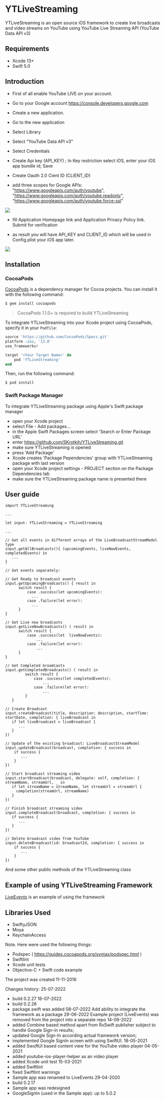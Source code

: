 # YTLiveStreaming

YTLiveStreaming is an open source iOS framework to create live broadcasts and video streams on YouTube using YouTube Live Streaming API
(YouTube Data API v3)

## Requirements

- Xcode 13+
- Swift 5.0

## Introduction

- First of all enable YouTube LIVE on your account.
- Go to your Google account https://console.developers.google.com
- Create a new application.
- Go to the new application
- Select Library
- Select "YouTube Data API v3"
- Select Credentials
- Create Api key (API_KEY) ; In Key restriction select iOS, enter your iOS app bundle id; Save
- Create Oauth 2.0 Cient ID (CLIENT_ID)

- add three scopes for Google APIs: "https://www.googleapis.com/auth/youtube", "https://www.googleapis.com/auth/youtube.readonly",  "https://www.googleapis.com/auth/youtube.force-ssl"

![](Assets/80702066-23271b80-8ae9-11ea-99e8-314ee1ae1c27.png)

- fill Application Homepage link and Application Privacy Policy link. Submit for verification

- as result you will have API_KEY and CLIENT_ID which will be used in Config.plist your iOS app later.

![](Assets/173214138-adc9ca4b-33d6-4781-9f9b-d6ba6038527d.png)

## Installation

### CocoaPods

[CocoaPods](http://cocoapods.org) is a dependency manager for Cocoa projects. You can install it with the following command:

```bash
$ gem install cocoapods
```

> CocoaPods 1.1.0+ is required to build YTLiveStreaming

To integrate YTLiveStreaming into your Xcode project using CocoaPods, specify it in your `Podfile`:

```ruby
source 'https://github.com/CocoaPods/Specs.git'
platform :ios, '13.0'
use_frameworks!

target '<Your Target Name>' do
    pod 'YTLiveStreaming'
end
```

Then, run the following command:

```bash
$ pod install
```

### Swift Package Manager

To integrate YTLiveStreaming package using Apple's Swift package manager
- open your Xcode project
- select File - Add packages...
- in the Apple Swift Packages screen select 'Search or Enter Package URL'
- enter https://github.com/SKrotkih/YTLiveStreaming.git
- make sure YTLiveStreaming is opened
- press 'Add Package' 
- Xcode creates 'Package Pependencies' group with YTLiveStreaming package with last version 
- open your Xcode project settings - PROJECT section on the Package Dependencies tab
- make sure the YTLiveStreaming package name is presented there 

## User guide

	import YTLiveStreaming

	...

	let input: YTLiveStreaming = YTLiveStreaming

	...

	// Get all events in different arrays of the LiveBroadcastStreamModel type
	input.getAllBroadcasts(){ (upcomingEvents, liveNowEvents, completedEvents) in
	   ...
	}

	// Get events separately:

	// Get Ready to broadcast events
	input.getUpcomingBroadcasts() { result in
          switch result {
              case .success(let upcomingEvents):
                ...
              case .failure(let error):
                ...
          }    
	} 

	// Get Live now broadcasts
	input.getLiveNowBroadcasts() ( result in
          switch result {
              case .success(let  liveNowEvents):
                  ...
              case .failure(let error):
                  ...
          }
	} 

	// Get Completed broadcasts
	input.getCompletedBroadcasts() ( result in
             switch result {
                 case .success(let completedEvents):
                     ...
                 case .failure(let error):
                     ...
             }
       } 

	// Create Broadcast
	input.createBroadcast(title, description: description, startTime: startDate, completion: { liveBroadcast in
	   if let liveBroadcast = liveBroadcast {
	      ...
	   }
	})

	// Update of the existing broadcast: LiveBroadcastStreamModel
	input.updateBroadcast(broadcast, completion: { success in
	    if success {
	       ...
	    }      
	})

	// Start broadcast streaming video
	input.startBroadcast(broadcast, delegate: self, completion: { streamName, streamUrl, _ in
	   if let streamName = streamName, let streamUrl = streamUrl {
	     completion(streamUrl, streamName)
	   }
	})

	// Finish broadcast streaming video
	input.completeBroadcast(broadcast, completion: { success in
	   if success {
	      ...
	   }
	})

	// Delete broadcast video from YouTube
	input.deleteBroadcast(id: broadcastId, completion: { success in
	    if success {
	       ...
	    }
	})
	

And some other public methods of the YTLiveStreaming class  

## Example of using YTLiveStreaming Framework

[LiveEvents](https://github.com/SKrotkih/LiveEvents) is an example of using the framework 

## Libraries Used

- SwiftyJSON
- Moya
- KeychainAccess

Note. Here were used the following things:
- Podspec ( https://guides.cocoapods.org/syntax/podspec.html )
- Swiftlint
- Xcode unit tests
- Objective-C + Swift code example

The project was created
11-11-2016

Changes history:
25-07-2022 
- build 0.2.27
16-07-2022
- build 0.2.26
- package.swift was added
08-07-2022 Add ability to integrate the framework as a package
29-06-2022 Example project (LiveEvents) was removed from the project into a separate repo
14-06-2022
 - added Combine based method apart from RxSwift publisher subject to handle Google Sign-in results;
 - updated Google Sign-In according actual framework version;
 - implemented Google SignIn screen with using SwiftUI.
18-05-2021
- added SwuftUI based content view for the YouTube video player 
04-05-2021
- added youtube-ios-player-helper as an video player
- added Xcode unit test 
 15-03-2021
- added Swiftlint 
- fixed Swiftlint warnings
- Sample app was renamed to LiveEvents
29-04-2020 
 -  build 0.2.17
 - Sample app was redesigned
 -  GoogleSignIn (used in the Sample app): up to 5.0.2
